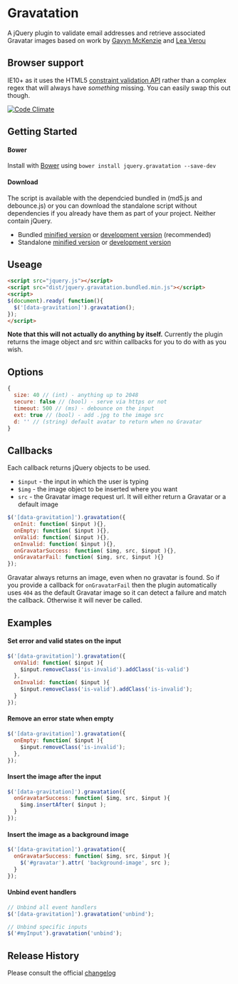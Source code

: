 # Gravatation
A jQuery plugin to validate email addresses and retrieve associated Gravatar images based on work by [Gavyn McKenzie][1] and [Lea Verou][2]

## Browser support
IE10+ as it uses the HTML5 [constraint validation API](https://developer.mozilla.org/en-US/docs/Web/Guide/HTML/HTML5/Constraint_validation) rather than a complex regex that will always have *something* missing. You can easily swap this out though.

[1]: http://labs.etchapps.com/prototypes/gravatar-validation/
[2]: http://lea.verou.me/2009/12/quickly-find-the-gravatar-that-corresponds-to-a-given-email/

[![Code Climate](https://codeclimate.com/github/craigmdennis/gravatation.png)](https://codeclimate.com/github/craigmdennis/gravitation)

## Getting Started

#### Bower
Install with [Bower][bower] using `bower install jquery.gravatation --save-dev`

[bower]: http://bower.io/

#### Download
The script is available with the dependcied bundled in (md5.js and debounce.js) or you can download the standalone script without dependencies if you already have them as part of your project. Neither contain jQuery.

- Bundled [minified version][bundlemin] or [development version][bundlemax] (recommended)
- Standalone [minified version][max] or [development version][max]

[min]: https://raw.github.com/craigmdennis/gravatation/master/dist/jquery.gravatation.min.js
[max]: https://raw.github.com/craigmdennis/gravatation/master/dist/jquery.gravatation.js
[bundlemin]: https://raw.github.com/craigmdennis/gravatation/master/dist/jquery.gravatation.bundled.min.js
[bundlemax]: https://raw.github.com/craigmdennis/gravatation/master/dist/jquery.gravatation.bundled.js

## Useage

```html
<script src="jquery.js"></script>
<script src="dist/jquery.gravatation.bundled.min.js"></script>
<script>
$(document).ready( function(){
  $('[data-gravitation]').gravatation();
});
</script>
```

**Note that this will not actually do anything by itself.**
Currently the plugin returns the image object and src within callbacks for you to do with as you wish.

## Options

```js
{
  size: 40 // (int) - anything up to 2048
  secure: false // (bool) - serve via https or not
  timeout: 500 // (ms) - debounce on the input
  ext: true // (bool) - add .jpg to the image src 
  d: '' // (string) default avatar to return when no Gravatar
}
```

## Callbacks
Each callback returns jQuery objects to be used.

- `$input` - the input in which the user is typing
- `$img` - the image object to be inserted where you want
- `src` - the Gravatar image request url. It will either return a Gravatar or a default image

```js
$('[data-gravitation]').gravatation({
  onInit: function( $input ){},
  onEmpty: function( $input ){},
  onValid: function( $input ){},
  onInvalid: function( $input ){},
  onGravatarSuccess: function( $img, src, $input ){},
  onGravatarFail: function( $img, src, $input ){}
});
```

Gravatar always returns an image, even when no gravatar is found. So if you provide a callback for `onGravatarFail` then the plugin automatically uses `404` as the default Gravatar image so it can detect a failure and match the callback. Otherwise it will never be called.

## Examples
#### Set error and valid states on the input
```js
$('[data-gravitation]').gravatation({
  onValid: function( $input ){
    $input.removeClass('is-invalid').addClass('is-valid')
  },
  onInvalid: function( $input ){
    $input.removeClass('is-valid').addClass('is-invalid');
  }
});
```

#### Remove an error state when empty
```js
$('[data-gravitation]').gravatation({
  onEmpty: function( $input ){
    $input.removeClass('is-invalid');
  },
});
```

#### Insert the image after the input
```js
$('[data-gravitation]').gravatation({
  onGravatarSuccess: function( $img, src, $input ){
    $img.insertAfter( $input );
  }
});
```

#### Insert the image as a background image
```js
$('[data-gravitation]').gravatation({
  onGravatarSuccess: function( $img, src, $input ){
    $('#gravatar').attr( 'background-image', src );
  }
});
```

#### Unbind event handlers
```js
// Unbind all event handlers
$('[data-gravitation]').gravatation('unbind');

// Unbind specific inputs
$('#myInput').gravatation('unbind');
```

## Release History
Please consult the official [changelog][changelog]

[changelog]: https://github.com/craigmdennis/gravatation/blob/master/CHANGELOG.md
